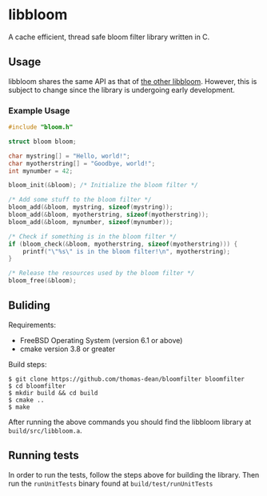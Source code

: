 libbloom
========

A cache efficient, thread safe bloom filter library written in C.

Usage
-----

libbloom shares the same API as that of [the other
libbloom](https://github.com/jvirkki/libbloom). However, this is subject to
change since the library is undergoing early development.

### Example Usage

```c
#include "bloom.h"

struct bloom bloom;

char mystring[] = "Hello, world!";
char myotherstring[] = "Goodbye, world!";
int mynumber = 42;

bloom_init(&bloom); /* Initialize the bloom filter */

/* Add some stuff to the bloom filter */
bloom_add(&bloom, mystring, sizeof(mystring));
bloom_add(&bloom, myotherstring, sizeof(myotherstring));
bloom_add(&bloom, mynumber, sizeof(mynumber));

/* Check if something is in the bloom filter */
if (bloom_check(&bloom, myotherstring, sizeof(myotherstring))) {
    printf("\"%s\" is in the bloom filter!\n", myotherstring);
}

/* Release the resources used by the bloom filter */
bloom_free(&bloom);
```

Buliding
--------

Requirements:

* FreeBSD Operating System (version 6.1 or above)
* cmake version 3.8 or greater

Build steps:

    $ git clone https://github.com/thomas-dean/bloomfilter bloomfilter
    $ cd bloomfilter
    $ mkdir build && cd build
    $ cmake ..
    $ make

After running the above commands you should find the libbloom library at
`build/src/libbloom.a`.

Running tests
-------------

In order to run the tests, follow the steps above for building the library. Then
run the `runUnitTests` binary found at `build/test/runUnitTests`
